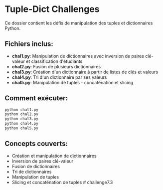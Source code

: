 # Tuple-Dict Challenges

Ce dossier contient les défis de manipulation des tuples et dictionnaires Python.

## Fichiers inclus:

- **chal1.py**: Manipulation de dictionnaires avec inversion de paires clé-valeur et classification d'étudiants
- **chal2.py**: Fusion de plusieurs dictionnaires
- **chal3.py**: Création d'un dictionnaire à partir de listes de clés et valeurs
- **chal4.py**: Tri d'un dictionnaire par ses valeurs
- **chal5.py**: Manipulation de tuples - concaténation et slicing

## Comment exécuter:

```bash
python chal1.py
python chal2.py
python chal3.py
python chal4.py
python chal5.py
```

## Concepts couverts:

- Création et manipulation de dictionnaires
- Inversion de paires clé-valeur
- Fusion de dictionnaires
- Tri de dictionnaires
- Manipulation de tuples
- Slicing et concaténation de tuples
#   c h a l l e n g e 7 . 3 
 
 
